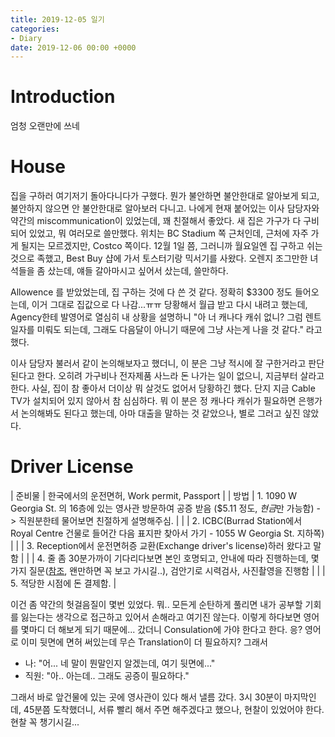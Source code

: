 ```yaml
---
title: 2019-12-05 일기
categories:
- Diary
date: 2019-12-06 00:00 +0000
---
```

# Introduction

엄청 오랜만에 쓰네

# House

집을 구하러 여기저기 돌아다니다가 구했다. 뭔가 불안하면 불안한대로 알아보게 되고, 불안하지 않으면 안 불안한대로 알아보러 다니고. 나에게 현재 붙어있는 이사 담당자와 약간의 miscommunication이 있었는데, 꽤 친절해서 좋았다. 새 집은 가구가 다 구비되어 있었고, 뭐 여러모로 쓸만했다. 위치는 BC Stadium 쪽 근처인데, 근처에 자주 가게 될지는 모르겠지만, Costco 쪽이다. 12월 1일 쯤, 그러니까 월요일엔 집 구하고 쉬는 것으로 족했고, Best Buy 샵에 가서 토스터기랑 믹서기를 사왔다. 오렌지 조그만한 녀석들을 좀 샀는데, 얘들 갈아마시고 싶어서 샀는데, 쓸만하다.

Allowence 를 받았었는데, 집 구하는 것에 다 쓴 것 같다. 정확히 $3300 정도 들어오는데, 이거 그대로 집값으로 다 나감...ㅠㅠ 당황해서 월급 받고 다시 내려고 했는데, Agency한테 발영어로 열심히 내 상황을 설명하니 "아 너 캐나다 캐쉬 없니? 그럼 렌트 일자를 미뤄도 되는데, 그래도 다음달이 아니기 때문에 그냥 사는게 나을 것 같다." 라고 했다.

이사 담당자 불러서 같이 논의해보자고 했더니, 이 분은 그냥 적시에 잘 구한거라고 판단된다고 한다. 오히려 가구비나 전자제품 사느라 돈 나가는 일이 없으니, 지금부터 살라고 한다. 사실, 집이 참 좋아서 더이상 뭐 살것도 없어서 당황하긴 했다. 단지 지금 Cable TV가 설치되어 있지 않아서 참 심심하다. 뭐 이 분은 정 캐나다 캐쉬가 필요하면 은행가서 논의해봐도 된다고 했는데, 아마 대출을 말하는 것 같았으나, 별로 그러고 싶진 않았다.

# Driver License

| 준비물 | 한국에서의 운전면허, Work permit, Passport |
| 방법 | 1. 1090 W Georgia St. 의 16층에 있는 영사관 방문하여 공증 받음 ($5.11 정도, *현금*만 가능함) -> 직원분한테 물어보면 친절하게 설명해주심. |
| | 2. ICBC(Burrad Station에서 Royal Centre 건물로 들어간 다음 표지판 찾아서 가기 - 1055 W Georgia St. 지하쪽) |
| | 3. Reception에서 운전면허증 교환(Exchange driver's license)하러 왔다고 말함 |
| | 4. 줄 좀 30분가까이 기다리다보면 본인 호명되고, 안내에 따라 진행하는데, 몇가지 질문([참조](http://canadastudy.com/index.php?route=information/voviosforum/detail&idx=9), 왠만하면 꼭 보고 가시길..), 검안기로 시력검사, 사진촬영을 진행함 |
| | 5. 적당한 시점에 돈 결제함. |

이건 좀 약간의 헛걸음질이 몇번 있었다. 뭐.. 모든게 순탄하게 풀리면 내가 공부할 기회를 잃는다는 생각으로 접근하고 있어서 손해라고 여기진 않는다. 이렇게 하다보면 영어를 몇마디 더 해보게 되기 때문에... 갔더니 Consulation에 가야 한다고 한다. 응? 영어로 이미 뒷면에 면허 써있는데 무슨 Translation이 더 필요하지? 그래서

- 나: "어... 네 말이 뭔말인지 알겠는데, 여기 뒷면에..." 
- 직원: "아.. 아는데.. 그래도 공증이 필요하다."

그래서 바로 앞건물에 있는 곳에 영사관이 있다 해서 낼름 갔다. 3시 30분이 마지막인데, 45분쯤 도착했더니, 서류 빨리 해서 주면 해주겠다고 했으나, 현찰이 있었어야 한다. 현찰 꼭 챙기시길...
